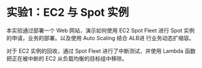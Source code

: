 # 实验1：EC2 与 Spot 实例

本实验通过部署一个 Web 网站，演示如何使用 EC2 Spot Fleet 进行 Spot 实例的申请，业务的部署。以及使用 Auto Scaling 结合 ALB进 行业务动态扩缩容。

对于 EC2 实例的回收，通过 Spot Fleet 进行了中断测试，并使用 Lambda 函数把正在被中断的 EC2 从负载均衡的目标组中移除。 
